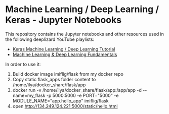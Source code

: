 # Machine Learning / Deep Learning / Keras - Jupyter Notebooks
This repository contains the Jupyter notebooks and other resources used in the following deeplizard YouTube playlists:

- [Keras Machine Learning / Deep Learning Tutorial](https://www.youtube.com/playlist?list=PLZbbT5o_s2xrwRnXk_yCPtnqqo4_u2YGL)
- [Machine Learning & Deep Learning Fundamentals](https://www.youtube.com/playlist?list=PLZbbT5o_s2xq7LwI2y8_QtvuXZedL6tQU)

In order to use it:
1. Build docker image imiflig/flask from my docker repo
2. Copy static flask_apps folder content to /home/ilya/docker_share/flask/app
3. docker run -v /home/ilya/docker_share/flask/app:/app/app -d --name=my_flask -p 5000:5000 -e PORT="5000" -e MODULE_NAME="app.hello_app" imiflig/flask
4. open http://134.249.124.221:5000/static/hello.html